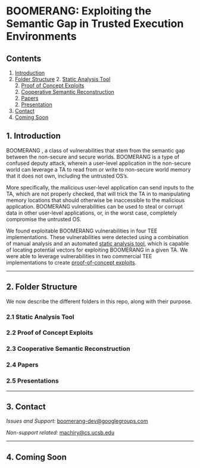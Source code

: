 # BOOMERANG: Exploiting the Semantic Gap in Trusted Execution Environments
## Contents
1. [Introduction](#1-introduction)
2. [Folder Structure](#2-folder-structure)
    2.  [Static Analysis Tool](#21-static-analysis-tool)     
    2. [Proof of Concept Exploits](#22-proof-of-concept-exploits)    
    2. [Cooperative Semantic Reconstruction](#23-cooperative-semantic-reconstruction)    
    2. [Papers](#24-papers)    
    2. [Presentation](#25-presentations)
3. [Contact](#3-contact)
4. [Coming Soon](#4-coming-soon)

## 1. Introduction
BOOMERANG , a class of vulnerabilities that stem from the semantic gap 
between the non-secure and secure worlds. BOOMERANG is a type of confused 
deputy attack, wherein a user-level application in the non-secure world can 
leverage a TA to read from or write to non-secure world memory that it does 
not own, including the untrusted OS’s. 

More specifically, the malicious user-level application can send inputs 
to the TA, which are not properly checked, that will trick the TA in to 
manipulating memory locations that should otherwise be inaccessible 
to the malicious application. BOOMERANG vulnerabilities can be used 
to steal or corrupt data in other user-level applications, or, in the worst 
case, completely compromise the untrusted OS. 

We found exploitable BOOMERANG vulnerabilities in four TEE implementations. 
These vulnerabilities were detected using a combination of manual analysis 
and an automated [static analysis tool](#21-static-analysis-tool), which is capable of locating potential 
vectors for exploiting BOOMERANG in a given TA. We were able to leverage 
vulnerabilities in two commercial TEE implementations to create [proof-of-concept exploits](#22-proof-of-concept-exploits).


---
## 2. Folder Structure
We now describe the different folders in this repo, along with their purpose.

### 2.1 Static Analysis Tool
### 2.2 Proof of Concept Exploits
### 2.3 Cooperative Semantic Reconstruction
### 2.4 Papers
### 2.5 Presentations

---
## 3. Contact
*Issues and Support:* boomerang-dev@googlegroups.com

*Non-support related:* machiry@cs.ucsb.edu

---
## 4. Coming Soon
